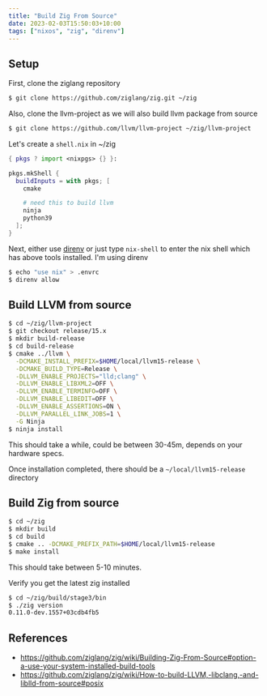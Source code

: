 ```yaml
---
title: "Build Zig From Source"
date: 2023-02-03T15:50:03+10:00
tags: ["nixos", "zig", "direnv"]
---
```



## Setup

First, clone the ziglang repository

```bash
$ git clone https://github.com/ziglang/zig.git ~/zig
```

Also, clone the llvm-project as we will also build llvm package from source

```bash
$ git clone https://github.com/llvm/llvm-project ~/zig/llvm-project
```

Let's create a `shell.nix` in ~/zig

```nix
{ pkgs ? import <nixpgs> {} }:

pkgs.mkShell {
  buildInputs = with pkgs; [
    cmake

    # need this to build llvm
    ninja 
    python39
  ];
}
```

Next, either use [direnv](https://direnv.net/) or just type `nix-shell` to enter the nix shell which has above tools installed.
I'm using direnv
```bash
$ echo "use nix" > .envrc
$ direnv allow
```

## Build LLVM from source

```bash
$ cd ~/zig/llvm-project
$ git checkout release/15.x
$ mkdir build-release
$ cd build-release
$ cmake ../llvm \
  -DCMAKE_INSTALL_PREFIX=$HOME/local/llvm15-release \
  -DCMAKE_BUILD_TYPE=Release \
  -DLLVM_ENABLE_PROJECTS="lld;clang" \
  -DLLVM_ENABLE_LIBXML2=OFF \
  -DLLVM_ENABLE_TERMINFO=OFF \
  -DLLVM_ENABLE_LIBEDIT=OFF \
  -DLLVM_ENABLE_ASSERTIONS=ON \
  -DLLVM_PARALLEL_LINK_JOBS=1 \
  -G Ninja
$ ninja install
```

This should take a while, could be between 30-45m, depends on your hardware specs.

Once installation completed, there should be a `~/local/llvm15-release` directory


## Build Zig from source

```bash
$ cd ~/zig
$ mkdir build
$ cd build
$ cmake .. -DCMAKE_PREFIX_PATH=$HOME/local/llvm15-release
$ make install
```

This should take between 5-10 minutes.

Verify you get the latest zig installed

```bash
$ cd ~/zig/build/stage3/bin
$ ./zig version
0.11.0-dev.1557+03cdb4fb5
```

## References

* https://github.com/ziglang/zig/wiki/Building-Zig-From-Source#option-a-use-your-system-installed-build-tools
* https://github.com/ziglang/zig/wiki/How-to-build-LLVM,-libclang,-and-liblld-from-source#posix
